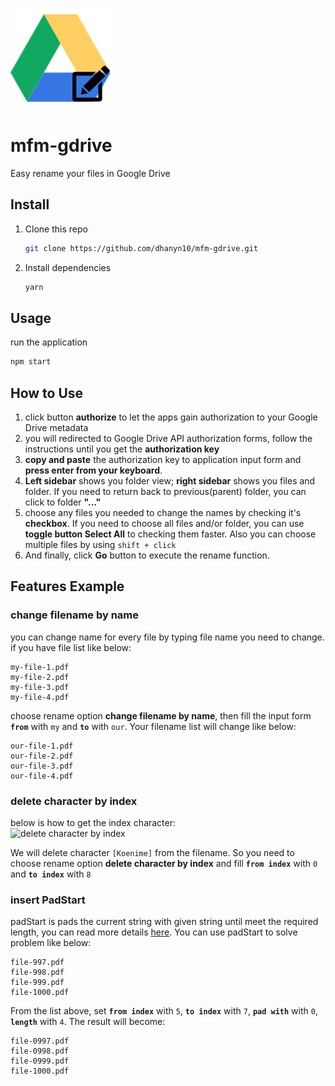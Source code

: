 ![logo](./app/icon.png)
# mfm-gdrive
Easy rename your files in Google Drive

## Install
1. Clone this repo
    ```bash
    git clone https://github.com/dhanyn10/mfm-gdrive.git
    ```
2. Install dependencies
    ```bash
    yarn
    ```
## Usage
run the application
```bash
npm start
```
## How to Use
1. click button **authorize** to let the apps gain authorization to your Google Drive metadata
2. you will redirected to Google Drive API authorization forms, follow the instructions until you get the **authorization key**
3. **copy and paste** the authorization key to application input form and **press enter from your keyboard**.  
4. **Left sidebar** shows you folder view; **right sidebar** shows you files and folder. If you need to return back to previous(parent) folder, you can click to folder **"..."**
5. choose any files you needed to change the names by checking it's **checkbox**. If you need to choose all files and/or folder, you can use **toggle button Select All** to checking them faster. Also you can choose multiple files by using `shift + click`
6. And finally, click **Go** button to execute the rename function.

## Features Example

### change filename by name
you can change name for every file by typing file name you need to change. if you have file list like below:
```
my-file-1.pdf
my-file-2.pdf
my-file-3.pdf
my-file-4.pdf
```
choose rename option **change filename by name**, then fill the input form **`from`** with `my` and **`to`** with `our`. Your filename list will change like below:
```
our-file-1.pdf
our-file-2.pdf
our-file-3.pdf
our-file-4.pdf
```

### delete character by index
below is how to get the index character:  
![delete character by index](https://media.giphy.com/media/8qqqesHEL8YRHjbfwF/giphy.gif)
  
We will delete character `[Koenime]` from the filename. So you need to choose rename option **delete character by index** and fill **`from index`** with `0` and **`to index`** with `8`

### insert PadStart
padStart is pads the current string with given string until meet the required length, you can read more details [here](https://developer.mozilla.org/en-US/docs/Web/JavaScript/Reference/Global_Objects/String/padStart). You can use padStart to solve problem like below:

```
file-997.pdf
file-998.pdf
file-999.pdf
file-1000.pdf
```
From the list above, set  **`from index`** with `5`, **`to index`**  with `7`, **`pad with`** with `0`, **`length`** with `4`. The result will become:

```
file-0997.pdf
file-0998.pdf
file-0999.pdf
file-1000.pdf
```